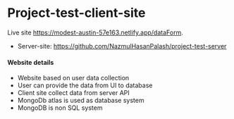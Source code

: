 # Project-test-client-site
Live site https://modest-austin-57e163.netlify.app/dataForm.
- Server-site: https://github.com/NazmulHasanPalash/project-test-server
#### Website details
- Website based on user data collection 
- User can provide the data from UI to database 
- Client site collect data from server API
- MongoDb atlas is used as database system
- MongoDB is non SQL system